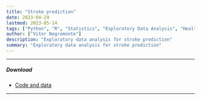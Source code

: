```yaml
---
title: "Stroke prediction"
date: 2023-04-29
lastmod: 2023-05-14
tags: ["Python", "R", "Statistics", "Exploratory Data Analysis", "Healthcare"]
author: ["Vitor Negromonte"]
description: "Exploratory data analysis for stroke prediction"
summary: "Exploratory data analysis for stroke prediction"
---
```


---

##### Download
+ [Code and data](https://github.com/vitornegromonte/EDA_stroke/)

---
